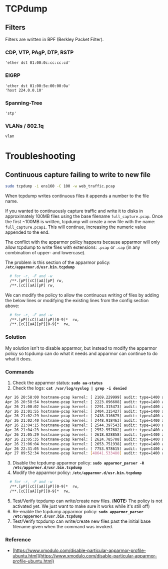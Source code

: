 # TCPdump

## Filters
Filters are written in BPF (Berkley Packet Filter).

### CDP, VTP, PAgP, DTP, RSTP
```
'ether dst 01:00:0c:cc:cc:cd'
```

### EIGRP
```
'ether dst 01:00:5e:00:00:0a'
'host 224.0.0.10'
```

### Spanning-Tree
```
'stp'
```

### VLANs / 802.1q
```
vlan
```

# Troubleshooting

## Continuous capture failing to write to new file
```bash
sudo tcpdump -i ens160 -C 100 -w web_traffic.pcap
```

When tcpdump writes continuous files it appends a number to the file name.

If you wanted to continuously capture traffic and write it to disks in approximately 100MB files using the base filename `full_capture.pcap`. Once the first ~100MB is written, tcpdump will create a new file with the name: `full_capture.pcap1`. This will continue, increasing the numeric value appended to the end.

The conflict with the apparmor policy happens because apparmor will only allow tcpdump to write files with extensions: `.pcap` or `.cap` (in any combination of upper- and lowercase).

The problem is this section of the apparmor policy: **`/etc/apparmor.d/usr.bin.tcpdump`**

```bash
  # for -r, -F and -w
  /**.[pP][cC][aA][pP] rw,
  /**.[cC][aA][pP] rw,
```

We can modify the policy to allow the continuous writing of files by adding the below lines or modifying the existing lines from the config section above:

```bash
  # for -r, -F and -w
  /**.[pP][cC][aA][pP][0-9]*  rw,
  /**.[cC][aA][pP][0-9]*  rw,
```

### Solution
My solution isn't to disable apparmor, but instead to modify the apparmor policy so tcpdump can do what it needs and apparmor can continue to do what it does.

### Commands
1. Check the apparmor status: **`sudo aa-status`**
2. Check the logs: **`cat /var/log/syslog | grep -i denied`**
```bash
Apr 26 20:58:00 hostname-pcap kernel: [ 2169.229999] audit: type=1400 audit(1651006680.331:31): apparmor="DENIED" operation="mknod" profile="tcpdump" name="/mnt/pcap/web-traffic" pid=1905 comm="tcpdump" requested_mask="c" denied_mask="c" fsuid=109 ouid=109
Apr 26 20:58:54 hostname-pcap kernel: [ 2223.096608] audit: type=1400 audit(1651006734.198:32): apparmor="DENIED" operation="mknod" profile="tcpdump" name="/mnt/pcap/web-traffic" pid=1923 comm="tcpdump" requested_mask="c" denied_mask="c" fsuid=109 ouid=109
Apr 26 21:00:02 hostname-pcap kernel: [ 2291.315473] audit: type=1400 audit(1651006802.421:33): apparmor="DENIED" operation="mknod" profile="tcpdump" name="/mnt/pcap/web-traffic" pid=1933 comm="tcpdump" requested_mask="c" denied_mask="c" fsuid=109 ouid=109
Apr 26 21:01:55 hostname-pcap kernel: [ 2404.315427] audit: type=1400 audit(1651006915.426:34): apparmor="DENIED" operation="mknod" profile="tcpdump" name="/mnt/pcap/web-traffic" pid=1953 comm="tcpdump" requested_mask="c" denied_mask="c" fsuid=1000 ouid=1000
Apr 26 21:02:29 hostname-pcap kernel: [ 2438.316675] audit: type=1400 audit(1651006949.432:35): apparmor="DENIED" operation="mknod" profile="tcpdump" name="/mnt/pcap/web_traffic" pid=1960 comm="tcpdump" requested_mask="c" denied_mask="c" fsuid=1000 ouid=1000
Apr 26 21:02:40 hostname-pcap kernel: [ 2448.918463] audit: type=1400 audit(1651006960.032:36): apparmor="DENIED" operation="mknod" profile="tcpdump" name="/mnt/pcap/web_traffic" pid=1963 comm="tcpdump" requested_mask="c" denied_mask="c" fsuid=0 ouid=0
Apr 26 21:04:15 hostname-pcap kernel: [ 2544.397543] audit: type=1400 audit(1651007055.516:37): apparmor="DENIED" operation="mknod" profile="tcpdump" name="/mnt/pcap/web_traffic" pid=1996 comm="tcpdump" requested_mask="c" denied_mask="c" fsuid=109 ouid=109
Apr 26 21:04:23 hostname-pcap kernel: [ 2552.557682] audit: type=1400 audit(1651007063.676:38): apparmor="DENIED" operation="mknod" profile="tcpdump" name="/mnt/pcap/web_traffic" pid=1999 comm="tcpdump" requested_mask="c" denied_mask="c" fsuid=1000 ouid=1000
Apr 26 21:05:29 hostname-pcap kernel: [ 2618.028858] audit: type=1400 audit(1651007129.151:39): apparmor="DENIED" operation="mknod" profile="tcpdump" name="/mnt/pcap/web_traffic" pid=2018 comm="tcpdump" requested_mask="c" denied_mask="c" fsuid=109 ouid=109
Apr 26 21:05:35 hostname-pcap kernel: [ 2624.785708] audit: type=1400 audit(1651007135.907:40): apparmor="DENIED" operation="mknod" profile="tcpdump" name="/mnt/pcap/web_traffic" pid=2021 comm="tcpdump" requested_mask="c" denied_mask="c" fsuid=1000 ouid=1000
Apr 26 21:06:04 hostname-pcap kernel: [ 2653.751938] audit: type=1400 audit(1651007164.877:41): apparmor="DENIED" operation="mknod" profile="tcpdump" name="/mnt/pcap/web_traffic" pid=2025 comm="tcpdump" requested_mask="c" denied_mask="c" fsuid=109 ouid=109
Apr 26 22:31:05 hostname-pcap kernel: [ 7753.978615] audit: type=1400 audit(1651012265.324:42): apparmor="DENIED" operation="mknod" profile="tcpdump" name="/mnt/pcap/web_traffic.pcap1" pid=2042 comm="tcpdump" requested_mask="c" denied_mask="c" fsuid=109 ouid=109
Apr 27 09:52:34 hostname-pcap kernel: [48641.533480] audit: type=1400 audit(1651053154.580:43): apparmor="DENIED" operation="mknod" profile="tcpdump" name="/mnt/pcap/web_traffic.pcap1" pid=3078 comm="tcpdump" requested_mask="c" denied_mask="c" fsuid=109 ouid=109
```
3. Disable the tcpdump apparmor policy: 
**`sudo apparmor_parser -R /etc/apparmor.d/usr.bin.tcpdump`**
4. Modify the apparmor policy: **`/etc/apparmor.d/usr.bin.tcpdump`**
```bash
  # for -r, -F and -w
  /**.[pP][cC][aA][pP][0-9]*  rw,
  /**.[cC][aA][pP][0-9]*  rw,
```
5. Test/Verify tcpdump can write/create new files. 
(**NOTE:** The policy is not activated yet. We just want to make sure it works while it's still off)
6. Re-enable the tcpdump apparmor policy: 
**`sudo apparmor_parser /etc/apparmor.d/usr.bin.tcpdump`**
7. Test/Verify tcpdump can write/create new files past the initial base filename given when the command was invoked.

### Reference
- [https://www.xmodulo.com/disable-particular-apparmor-profile-ubuntu.html](https://www.xmodulo.com/disable-particular-apparmor-profile-ubuntu.html)